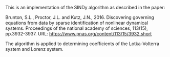 This is an implementation of the SINDy algorithm as described in the paper:

Brunton, S.L., Proctor, J.L. and Kutz, J.N., 2016. Discovering governing equations from data by sparse identification of nonlinear dynamical systems. Proceedings of the national academy of sciences, 113(15), pp.3932-3937. URL: https://www.pnas.org/content/113/15/3932.short

The algorithm is applied to determining coefficients of the Lotka-Volterra system and Lorenz system.
